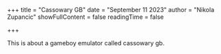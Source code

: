+++
title = "Cassowary GB"
date = "September 11 2023"
author = "Nikola Zupancic"
showFullContent = false
readingTime = false

+++

This is about a gameboy emulator called cassowary gb.
